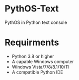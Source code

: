# PythOS-Text
PythOS in Python text console

# Requirments
- Python 3.8 or higher
- A capable Windows computer
- Windows Vista/7/8/8.1/10/11
- A compatible Python IDE
